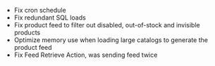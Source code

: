 - Fix cron schedule
- Fix redundant SQL loads
- Fix product feed to filter out disabled, out-of-stock and invisible products
- Optimize memory use when loading large catalogs to generate the product feed
- Fix Feed Retrieve Action, was sending feed twice
